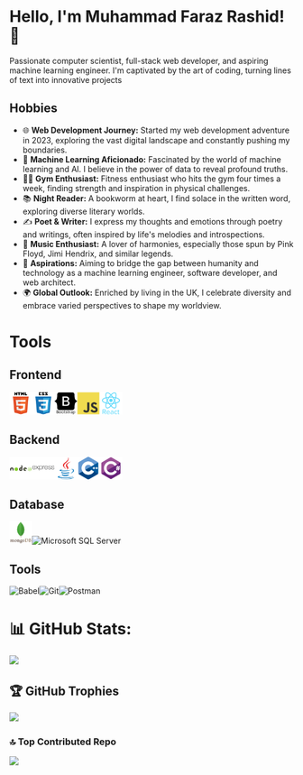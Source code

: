 # Hello, I'm Muhammad Faraz Rashid! 👋

Passionate computer scientist, full-stack web developer, and aspiring machine learning engineer. I'm captivated by the art of coding, turning lines of text into innovative projects

## Hobbies

- 🌐 **Web Development Journey:** Started my web development adventure in 2023, exploring the vast digital landscape and constantly pushing my boundaries.
- 🧠 **Machine Learning Aficionado:** Fascinated by the world of machine learning and AI. I believe in the power of data to reveal profound truths.
- 🏋️‍♂️ **Gym Enthusiast:** Fitness enthusiast who hits the gym four times a week, finding strength and inspiration in physical challenges.
- 📚 **Night Reader:** A bookworm at heart, I find solace in the written word, exploring diverse literary worlds.
- ✍️ **Poet & Writer:** I express my thoughts and emotions through poetry and writings, often inspired by life's melodies and introspections.
- 🎸 **Music Enthusiast:** A lover of harmonies, especially those spun by Pink Floyd, Jimi Hendrix, and similar legends.
- 🌟 **Aspirations:** Aiming to bridge the gap between humanity and technology as a machine learning engineer, software developer, and web architect.
- 🌍 **Global Outlook:** Enriched by living in the UK, I celebrate diversity and embrace varied perspectives to shape my worldview.

# Tools

## Frontend

<img src="https://raw.githubusercontent.com/devicons/devicon/master/icons/html5/html5-original-wordmark.svg" alt="HTML5" width="40" height="40"><img src="https://raw.githubusercontent.com/devicons/devicon/master/icons/css3/css3-original-wordmark.svg" alt="CSS3" width="40" height="40"><img src="https://raw.githubusercontent.com/devicons/devicon/master/icons/bootstrap/bootstrap-plain-wordmark.svg" alt="Bootstrap" width="40" height="40"><img src="https://raw.githubusercontent.com/devicons/devicon/master/icons/javascript/javascript-original.svg" alt="JavaScript" width="40" height="40"><img src="https://raw.githubusercontent.com/devicons/devicon/master/icons/react/react-original-wordmark.svg" alt="React" width="40" height="40">

## Backend

<img src="https://raw.githubusercontent.com/devicons/devicon/master/icons/nodejs/nodejs-original-wordmark.svg" alt="Node.js" width="40" height="40"><img src="https://raw.githubusercontent.com/devicons/devicon/master/icons/express/express-original-wordmark.svg" alt="Express.js" width="40" height="40"><img src="https://raw.githubusercontent.com/devicons/devicon/master/icons/java/java-original.svg" alt="Java" width="40" height="40"><img src="https://raw.githubusercontent.com/devicons/devicon/master/icons/cplusplus/cplusplus-original.svg" alt="C++" width="40" height="40"><img src="https://raw.githubusercontent.com/devicons/devicon/master/icons/csharp/csharp-original.svg" alt="C#" width="40" height="40">

## Database 

<img src="https://raw.githubusercontent.com/devicons/devicon/master/icons/mongodb/mongodb-original-wordmark.svg" alt="MongoDB" width="40" height="40"><img src="https://www.svgrepo.com/show/303229/microsoft-sql-server-logo.svg" alt="Microsoft SQL Server" width="40" height="40">

## Tools

<img src="https://www.vectorlogo.zone/logos/babeljs/babeljs-icon.svg" alt="Babel" width="40" height="40"><img src="https://www.vectorlogo.zone/logos/git-scm/git-scm-icon.svg" alt="Git" width="40" height="40"><img src="https://www.vectorlogo.zone/logos/getpostman/getpostman-icon.svg" alt="Postman" width="40" height="40">


# 📊 GitHub Stats:
![](https://github-readme-stats.vercel.app/api?username=FarazRashid&theme=radical&hide_border=false&include_all_commits=false&count_private=true)<br/>

## 🏆 GitHub Trophies
![](https://github-profile-trophy.vercel.app/?username=FarazRashid&theme=radical&no-frame=false&no-bg=false&margin-w=4)

### 🔝 Top Contributed Repo
![](https://github-contributor-stats.vercel.app/api?username=FarazRashid&limit=5&theme=dark&combine_all_yearly_contributions=true)






